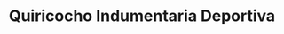 ---
title: "Quiricocho Indumentaria Deportiva"
url: /azul/quiricocho-indumentaria-deportiva/
shop: Sport
---
